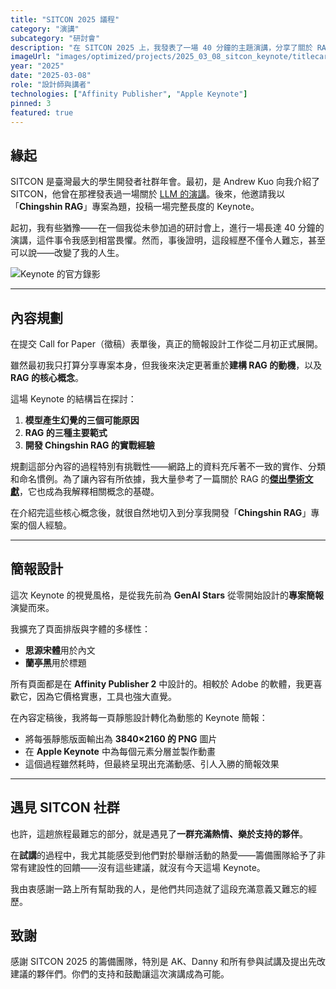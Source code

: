 ```yaml
---
title: "SITCON 2025 議程"
category: "演講"
subcategory: "研討會"
description: "在 SITCON 2025 上，我發表了一場 40 分鐘的主題演講，分享了關於 RAG 的知識，以及我開發「Chingshin RAG」專案的經驗。"
imageUrl: "images/optimized/projects/2025_03_08_sitcon_keynote/titlecard.webp"
year: "2025"
date: "2025-03-08"
role: "設計師與講者"
technologies: ["Affinity Publisher", "Apple Keynote"]
pinned: 3
featured: true
---
```



## 緣起

SITCON 是臺灣最大的學生開發者社群年會。最初，是 Andrew Kuo 向我介紹了 SITCON，他曾在那裡發表過一場關於 [LLM 的演講](https://www.youtube.com/watch?v=JGgZTngrJB4)。後來，他邀請我以「**Chingshin RAG**」專案為題，投稿一場完整長度的 Keynote。

起初，我有些猶豫——在一個我從未參加過的研討會上，進行一場長達 40 分鐘的演講，這件事令我感到相當畏懼。然而，事後證明，這段經歷不僅令人難忘，甚至可以說——改變了我的人生。

![Keynote 的官方錄影](https://www.youtube.com/watch?v=ujxlUTXlC04)

---

## 內容規劃

在提交 Call for Paper（徵稿）表單後，真正的簡報設計工作從二月初正式展開。

雖然最初我只打算分享專案本身，但我後來決定更著重於**建構 RAG 的動機**，以及 **RAG 的核心概念**。

這場 Keynote 的結構旨在探討：

1. **模型產生幻覺的三個可能原因**
2. **RAG 的三種主要範式**
3. **開發 Chingshin RAG 的實戰經驗**

規劃這部分內容的過程特別有挑戰性——網路上的資料充斥著不一致的實作、分類和命名慣例。為了讓內容有所依據，我大量參考了一篇關於 RAG 的[**傑出學術文獻**](https://arxiv.org/pdf/2312.10997)，它也成為我解釋相關概念的基礎。

在介紹完這些核心概念後，就很自然地切入到分享我開發「**Chingshin RAG**」專案的個人經驗。

---

## 簡報設計

這次 Keynote 的視覺風格，是從我先前為 **GenAI Stars** 從零開始設計的**專案簡報**演變而來。

我擴充了頁面排版與字體的多樣性：
- **思源宋體**用於內文
- **蘭亭黑**用於標題

所有頁面都是在 **Affinity Publisher 2** 中設計的。相較於 Adobe 的軟體，我更喜歡它，因為它價格實惠，工具也強大直覺。

在內容定稿後，我將每一頁靜態設計轉化為動態的 Keynote 簡報：
- 將每張靜態版面輸出為 **3840×2160 的 PNG** 圖片
- 在 **Apple Keynote** 中為每個元素分層並製作動畫
- 這個過程雖然耗時，但最終呈現出充滿動感、引人入勝的簡報效果

---

## 遇見 SITCON 社群

也許，這趟旅程最難忘的部分，就是遇見了**一群充滿熱情、樂於支持的夥伴**。

在**試講**的過程中，我尤其能感受到他們對於舉辦活動的熱愛——籌備團隊給予了非常有建設性的回饋——沒有這些建議，就沒有今天這場 Keynote。

我由衷感謝一路上所有幫助我的人，是他們共同造就了這段充滿意義又難忘的經歷。


## 致謝

感謝 SITCON 2025 的籌備團隊，特別是 AK、Danny 和所有參與試講及提出先改建議的夥伴們。你們的支持和鼓勵讓這次演講成為可能。
